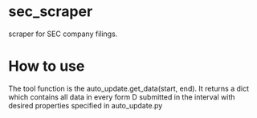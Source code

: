 # sec_scraper
scraper for SEC company filings.

# How to use
The tool function is the auto_update.get_data(start, end). It returns a dict which contains all data in every form D submitted in the interval with desired properties specified in auto_update.py